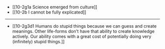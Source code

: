 - [[10-2g1a Science emerged from culture]]
- [[10-2b I cannot be fully explicated]]
---
- [[10-2g3d1 Humans do stupid things because we can guess and create meanings. Other life-forms don't have that ability to create knowledge actively. Our ability comes with a great cost of potentially doing very (infinitely) stupid things.]]